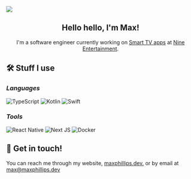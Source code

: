 <a align='center' href='https://maxphillips.dev'>
  <img src='https://image.memp.dev/api?title=/home' />
</a>
<h2 align='center'>Hello hello, I'm Max!</h2>
<p align='center'>I'm a software engineer currently working on <a href='https://9now.com.au'>Smart TV apps</a> at <a href='https://nine.com.au'>Nine Entertainment</a>.</p>

## 🛠 Stuff I use

### _Languages_

![TypeScript](https://img.shields.io/badge/typescript-%23007ACC.svg?style=for-the-badge&logo=typescript&logoColor=white)
![Kotlin](https://img.shields.io/badge/kotlin-%237F52FF.svg?style=for-the-badge&logo=kotlin&logoColor=white)
![Swift](https://img.shields.io/badge/swift-F54A2A?style=for-the-badge&logo=swift&logoColor=white)

### _Tools_

![React Native](https://img.shields.io/badge/react_native-%2320232a.svg?style=for-the-badge&logo=react&logoColor=%2361DAFB)
![Next JS](https://img.shields.io/badge/Next-black?style=for-the-badge&logo=next.js&logoColor=white)
![Docker](https://img.shields.io/badge/docker-%230db7ed.svg?style=for-the-badge&logo=docker&logoColor=white)

## 🤙 Get in touch!

You can reach me through my website, [maxphillips.dev.](https://maxphillips.dev/) or by email at max@maxphillips.dev
